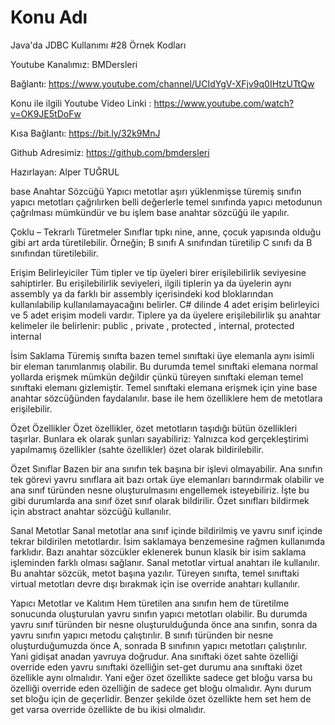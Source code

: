 # Konu Adı
Java'da JDBC Kullanımı #28 Örnek Kodları

Youtube Kanalımız: BMDersleri

Bağlantı: https://www.youtube.com/channel/UCIdYgV-XFjv9q0IHtzUTtQw

Konu ile ilgili Youtube Video Linki : https://www.youtube.com/watch?v=OK9JE5tDoFw

Kısa Bağlantı: https://bit.ly/32k9MnJ

Github Adresimiz: https://github.com/bmdersleri

Hazırlayan: Alper TUĞRUL


base Anahtar Sözcüğü
Yapıcı metotlar aşırı yüklenmişse türemiş sınıfın yapıcı metotları çağrılırken belli değerlerle temel sınıfında yapıcı metodunun çağrılması mümkündür ve bu işlem base anahtar sözcüğü ile yapılır.

Çoklu – Tekrarlı Türetmeler
Sınıflar tıpkı nine, anne, çocuk yapısında olduğu gibi art arda türetilebilir.
Örneğin; B sınıfı A sınıfından türetilip C sınıfı da B sınıfından türetilebilir.

Erişim Belirleyiciler
Tüm tipler ve tip üyeleri birer erişilebilirlik seviyesine sahiptirler.
Bu erişilebilirlik seviyeleri, ilgili tiplerin ya da üyelerin aynı assembly ya da farklı bir assembly içerisindeki kod bloklarından kullanılabilip kullanılamayacağını belirler.
C# dilinde 4 adet erişim belirleyici ve 5 adet erişim modeli vardır.
Tiplere ya da üyelere erişilebilirlik şu anahtar kelimeler ile belirlenir: public , private , protected , internal, protected internal

İsim Saklama
Türemiş sınıfta bazen temel sınıftaki üye elemanla aynı isimli bir eleman tanımlanmış olabilir.
Bu durumda temel sınıftaki elemana normal yollarda erişmek mümkün değildir çünkü türeyen sınıftaki eleman temel sınıftaki elemanı gizlemiştir.
Temel sınıftaki elemana erişmek için yine base anahtar sözcüğünden faydalanılır.
base ile hem özelliklere hem de metotlara erişilebilir.

Özet Özellikler
Özet özellikler, özet metotların taşıdığı bütün özellikleri taşırlar. Bunlara ek olarak şunları sayabiliriz:
Yalnızca kod gerçekleştirimi yapılmamış özellikler (sahte özellikler) özet olarak bildirilebilir.

Özet Sınıflar
Bazen bir ana sınıfın tek başına bir işlevi olmayabilir.
Ana sınıfın tek görevi yavru sınıflara ait bazı ortak üye elemanları barındırmak olabilir ve ana sınıf türünden nesne oluşturulmasını engellemek isteyebiliriz.
İşte bu gibi durumlarda ana sınıf özet sınıf olarak bildirilir. Özet sınıfları bildirmek için abstract anahtar sözcüğü kullanılır.

Sanal Metotlar
Sanal metotlar ana sınıf içinde bildirilmiş ve yavru sınıf içinde tekrar bildirilen metotlardır.
İsim saklamaya benzemesine rağmen kullanımda farklıdır.
Bazı anahtar sözcükler eklenerek bunun klasik bir isim saklama işleminden farklı olması sağlanır.
Sanal metotlar virtual anahtarı ile kullanılır. Bu anahtar sözcük, metot başına yazılır. Türeyen sınıfta, temel sınıftaki virtual metotları devre dışı bırakmak için ise override anahtarı kullanılır.

Yapıcı Metotlar ve Kalıtım
Hem türetilen ana sınıfın hem de türetilme sonucunda oluşturulan yavru sınıfın yapıcı metotları olabilir.
Bu durumda yavru sınıf türünden bir nesne oluşturulduğunda önce ana sınıfın, sonra da yavru sınıfın yapıcı metodu çalıştırılır.
B sınıfı türünden bir nesne oluşturduğumuzda önce A, sonrada B sınıfının yapıcı metotları çalıştırılır.
Yani gidişat anadan yavruya doğrudur.
Ana sınıftaki özet sahte özelliği override eden yavru sınıftaki özelliğin set-get durumu ana sınıftaki özet özellikle aynı olmalıdır. Yani eğer özet özellikte sadece get bloğu varsa bu özelliği override eden özelliğin de sadece get bloğu olmalıdır. 
Aynı durum set bloğu için de geçerlidir. Benzer şekilde özet özellikte hem set hem de get varsa override özellikte de bu ikisi olmalıdır.
